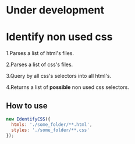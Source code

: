 # Under development

# Identify non used css

1.Parses a list of html's files.

2.Parses a list of css's files.

3.Query by all css's selectors into all html's.

4.Returns a list of __possible__ non used css selectors.


## How to use
```javascript
new IdentifyCSS({
  htmls: './some_folder/**.html',
  styles: './some_folder/**.css'
});
```